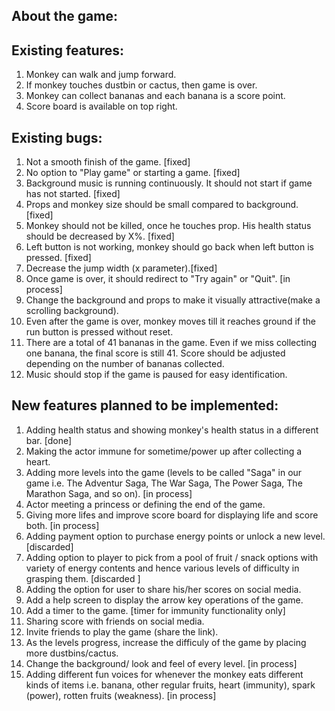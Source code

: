 ## About the game:

## Existing features:

1. Monkey can walk and jump forward.
2. If monkey touches dustbin or cactus, then game is over.
3. Monkey can collect bananas and each banana is a score point.
4. Score board is available on top right.

## Existing bugs:

1. Not a smooth finish of the game. [fixed]
2. No option to "Play game" or starting a game. [fixed]
3. Background music is running continuously. It should not start if game has not started. [fixed]
5. Props and monkey size should be small compared to background. [fixed]
6. Monkey should not be killed, once he touches prop. His health status should be decreased by X%. [fixed]
7. Left button is not working, monkey should go back when left button is pressed. [fixed]
8. Decrease the jump width (x parameter).[fixed]
9. Once game is over, it should redirect to "Try again" or "Quit". [in process]
10. Change the background and props to make it visually attractive(make a scrolling background).
11. Even after the game is over, monkey moves till it reaches ground if the run button is pressed without reset.
12. There are a total of 41 bananas in the game. Even if we miss collecting one banana, the final score is still 41. Score should be adjusted depending on the number of bananas collected.
13. Music should stop if the game is paused for easy identification.

## New features planned to be implemented:

1. Adding health status and showing monkey's health status in a different bar. [done]
2. Making the actor immune for sometime/power up after collecting a heart.
3. Adding more levels into the game (levels to be called "Saga" in our game i.e. The Adventur Saga, The War Saga, The Power Saga, The Marathon Saga, and so on). [in process]
4. Actor meeting a princess or defining the end of the game.
5. Giving more lifes and improve score board for displaying life and score both. [in process]
6. Adding payment option to purchase energy points or unlock a new level. [discarded]
7. Adding option to player to pick from a pool of fruit / snack options with variety of energy contents and hence various levels of difficulty in grasping them. [discarded ]
8. Adding the option for user to share his/her scores on social media. 
9. Add a help screen to display the arrow key operations of the game. 
10. Add a timer to the game. [timer for immunity functionality only]
11. Sharing score with friends on social media.
12. Invite friends to play the game (share the link).
13. As the levels progress, increase the difficuly of the game by placing more dustbins/cactus. 
14. Change the background/ look and feel of every level. [in process]
15. Adding different fun voices for whenever the monkey eats different kinds of items i.e. banana, other regular fruits, heart (immunity), spark (power), rotten fruits (weakness).  [in process]



